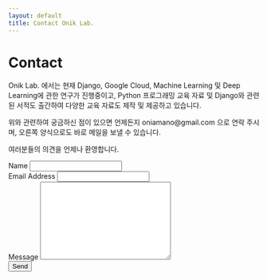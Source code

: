 ```yaml
---
layout: default
title: Contact Onik Lab.
---
```


<div id="contact">
  <h1 class="pageTitle">Contact</h1>
  <div class="contactContent">
    <p>Onik Lab. 에서는 현재 Django, Google Cloud, Machine Learning 및 Deep Learning에 관한 연구가 진행중이고, Python 프로그래밍 교육 자료 및 Django와 관련된 서적도 출간하여 다양한 교육 자료도 제작 및 제공하고 있습니다. </p>
    <p>위와 관련하여 궁금하신 점이 있으면 언제든지 oniamano@gmail.com 으로 연락 주시며, 오른쪽 양식으로도 바로 메일을 보낼 수 있습니다.</p>
    <p>여러분들의 의견을 언제나 환영합니다.</p>
  </div>
  <form action="https://formspree.io/oniamano@gmail.com" method="POST">
    <label for="name">Name</label>
    <input type="text" id="name" name="name" class="full-width"><br>
    <label for="email">Email Address</label>
    <input type="email" id="email" name="_replyto" class="full-width"><br>
    <label for="message">Message</label>
    <textarea name="message" id="message" cols="30" rows="10" class="full-width"></textarea><br>
    <input type="submit" value="Send" class="button">
  </form>
</div>
